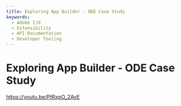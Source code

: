 ```yaml
---
title: Exploring App Builder - ODE Case Study   
keywords:
  - Adobe I/O
  - Extensibility
  - API Documentation
  - Developer Tooling  
---
```


# Exploring App Builder - ODE Case Study

<Embed slots="video"/>

<https://youtu.be/PtRxpO_2AvE>
